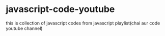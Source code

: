# javascript-code-youtube
this is collection of javascript codes from javascript playlist(chai aur code youtube channel)
